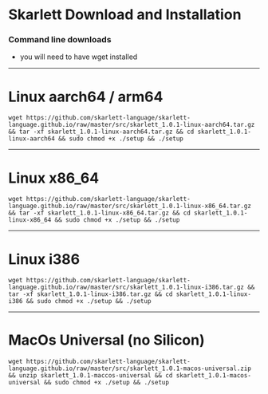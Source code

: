 # Skarlett Download and Installation
### Command line downloads
- you will need to have wget installed 

---


# Linux aarch64 / arm64

    wget https://github.com/skarlett-language/skarlett-language.github.io/raw/master/src/skarlett_1.0.1-linux-aarch64.tar.gz && tar -xf skarlett_1.0.1-linux-aarch64.tar.gz && cd skarlett_1.0.1-linux-aarch64 && sudo chmod +x ./setup && ./setup
    
---

# Linux x86_64

    wget https://github.com/skarlett-language/skarlett-language.github.io/raw/master/src/skarlett_1.0.1-linux-x86_64.tar.gz && tar -xf skarlett_1.0.1-linux-x86_64.tar.gz && cd skarlett_1.0.1-linux-x86_64 && sudo chmod +x ./setup && ./setup
    
    
---

# Linux i386

    wget https://github.com/skarlett-language/skarlett-language.github.io/raw/master/src/skarlett_1.0.1-linux-i386.tar.gz && tar -xf skarlett_1.0.1-linux-i386.tar.gz && cd skarlett_1.0.1-linux-i386 && sudo chmod +x ./setup && ./setup
    
---


# MacOs Universal (no Silicon)

    wget https://github.com/skarlett-language/skarlett-language.github.io/raw/master/src/skarlett_1.0.1-macos-universal.zip && unzip skarlett_1.0.1-maccos-universal && cd skarlett_1.0.1-macos-universal && sudo chmod +x ./setup && ./setup
